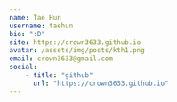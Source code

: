 ```yaml
---
name: Tae Hun
username: taehun
bio: ":D"
site: https://crown3633.github.io
avatar: /assets/img/posts/kth1.png
email: crown3633@gmail.com
social:
    - title: "github"
      url: "https://crown3633.github.io"
---
```

